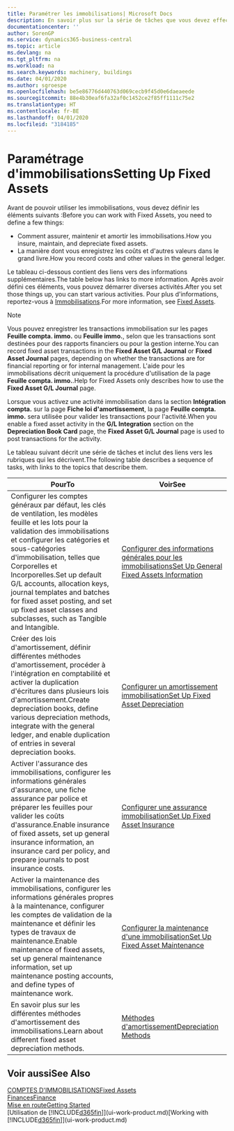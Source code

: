 ```yaml
---
title: Paramétrer les immobilisations| Microsoft Docs
description: En savoir plus sur la série de tâches que vous devez effectuer pour configurer les immobilisations, telles que les machines ou les bâtiments.
documentationcenter: ''
author: SorenGP
ms.service: dynamics365-business-central
ms.topic: article
ms.devlang: na
ms.tgt_pltfrm: na
ms.workload: na
ms.search.keywords: machinery, buildings
ms.date: 04/01/2020
ms.author: sgroespe
ms.openlocfilehash: be5e86776d440763d069cecb9f45d0e6daeaeede
ms.sourcegitcommit: 88e4b30eaf6fa32af0c1452ce2f85ff1111c75e2
ms.translationtype: HT
ms.contentlocale: fr-BE
ms.lasthandoff: 04/01/2020
ms.locfileid: "3184185"
---
```

# <a name="setting-up-fixed-assets"></a><span data-ttu-id="b2977-103">Paramétrage d'immobilisations</span><span class="sxs-lookup"><span data-stu-id="b2977-103">Setting Up Fixed Assets</span></span>
<span data-ttu-id="b2977-104">Avant de pouvoir utiliser les immobilisations, vous devez définir les éléments suivants :</span><span class="sxs-lookup"><span data-stu-id="b2977-104">Before you can work with Fixed Assets, you need to define a few things:</span></span>  

* <span data-ttu-id="b2977-105">Comment assurer, maintenir et amortir les immobilisations.</span><span class="sxs-lookup"><span data-stu-id="b2977-105">How you insure, maintain, and depreciate fixed assets.</span></span>  
* <span data-ttu-id="b2977-106">La manière dont vous enregistrez les coûts et d'autres valeurs dans le grand livre.</span><span class="sxs-lookup"><span data-stu-id="b2977-106">How you record costs and other values in the general ledger.</span></span>  

<span data-ttu-id="b2977-107">Le tableau ci-dessous contient des liens vers des informations supplémentaires.</span><span class="sxs-lookup"><span data-stu-id="b2977-107">The table below has links to more information.</span></span> <span data-ttu-id="b2977-108">Après avoir défini ces éléments, vous pouvez démarrer diverses activités.</span><span class="sxs-lookup"><span data-stu-id="b2977-108">After you set those things up, you can start various activities.</span></span> <span data-ttu-id="b2977-109">Pour plus d'informations, reportez-vous à [Immobilisations](fa-manage.md).</span><span class="sxs-lookup"><span data-stu-id="b2977-109">For more information, see [Fixed Assets](fa-manage.md).</span></span>  

> [!NOTE]  
>   <span data-ttu-id="b2977-110">Vous pouvez enregistrer les transactions immobilisation sur les pages **Feuille compta. immo.** ou **Feuille immo.**, selon que les transactions sont destinées pour des rapports financiers ou pour la gestion interne.</span><span class="sxs-lookup"><span data-stu-id="b2977-110">You can record fixed asset transactions in the **Fixed Asset G/L Journal** or **Fixed Asset Journal** pages, depending on whether the transactions are for financial reporting or for internal management.</span></span> <span data-ttu-id="b2977-111">L'aide pour les immobilisations décrit uniquement la procédure d'utilisation de la page **Feuille compta. immo.**.</span><span class="sxs-lookup"><span data-stu-id="b2977-111">Help for Fixed Assets only describes how to use the **Fixed Asset G/L Journal** page.</span></span>  

<span data-ttu-id="b2977-112">Lorsque vous activez une activité immobilisation dans la section **Intégration compta.** sur la page **Fiche loi d'amortissement**, la page **Feuille compta. immo.** sera utilisée pour valider les transactions pour l'activité.</span><span class="sxs-lookup"><span data-stu-id="b2977-112">When you enable a fixed asset activity in the **G/L Integration** section on the **Depreciation Book Card** page, the **Fixed Asset G/L Journal** page is used to post transactions for the activity.</span></span>

<span data-ttu-id="b2977-113">Le tableau suivant décrit une série de tâches et inclut des liens vers les rubriques qui les décrivent.</span><span class="sxs-lookup"><span data-stu-id="b2977-113">The following table describes a sequence of tasks, with links to the topics that describe them.</span></span>  

| <span data-ttu-id="b2977-114">Pour</span><span class="sxs-lookup"><span data-stu-id="b2977-114">To</span></span> | <span data-ttu-id="b2977-115">Voir</span><span class="sxs-lookup"><span data-stu-id="b2977-115">See</span></span> |
| --- | --- |
| <span data-ttu-id="b2977-116">Configurer les comptes généraux par défaut, les clés de ventilation, les modèles feuille et les lots pour la validation des immobilisations et configurer les catégories et sous-catégories d'immobilisation, telles que Corporelles et Incorporelles.</span><span class="sxs-lookup"><span data-stu-id="b2977-116">Set up default G/L accounts, allocation keys, journal templates and batches for fixed asset posting, and set up fixed asset classes and subclasses, such as Tangible and Intangible.</span></span> |[<span data-ttu-id="b2977-117">Configurer des informations générales pour les immobilisations</span><span class="sxs-lookup"><span data-stu-id="b2977-117">Set Up General Fixed Assets Information</span></span>](fa-how-setup-general.md) |
| <span data-ttu-id="b2977-118">Créer des lois d'amortissement, définir différentes méthodes d'amortissement, procéder à l'intégration en comptabilité et activer la duplication d'écritures dans plusieurs lois d'amortissement.</span><span class="sxs-lookup"><span data-stu-id="b2977-118">Create depreciation books, define various depreciation methods, integrate with the general ledger, and enable duplication of entries in several depreciation books.</span></span> |[<span data-ttu-id="b2977-119">Configurer un amortissement immobilisation</span><span class="sxs-lookup"><span data-stu-id="b2977-119">Set Up Fixed Asset Depreciation</span></span>](fa-how-setup-depreciation.md) |
| <span data-ttu-id="b2977-120">Activer l'assurance des immobilisations, configurer les informations générales d'assurance, une fiche assurance par police et préparer les feuilles pour valider les coûts d'assurance.</span><span class="sxs-lookup"><span data-stu-id="b2977-120">Enable insurance of fixed assets, set up general insurance information, an insurance card per policy, and prepare journals to post insurance costs.</span></span> |[<span data-ttu-id="b2977-121">Configurer une assurance immobilisation</span><span class="sxs-lookup"><span data-stu-id="b2977-121">Set Up Fixed Asset Insurance</span></span>](fa-how-setup-insurance.md) |
| <span data-ttu-id="b2977-122">Activer la maintenance des immobilisations, configurer les informations générales propres à la maintenance, configurer les comptes de validation de la maintenance et définir les types de travaux de maintenance.</span><span class="sxs-lookup"><span data-stu-id="b2977-122">Enable maintenance of fixed assets, set up general maintenance information, set up maintenance posting accounts, and define types of maintenance work.</span></span> |[<span data-ttu-id="b2977-123">Configurer la maintenance d'une immobilisation</span><span class="sxs-lookup"><span data-stu-id="b2977-123">Set Up Fixed Asset Maintenance</span></span>](fa-how-setup-maintenance.md) |
| <span data-ttu-id="b2977-124">En savoir plus sur les différentes méthodes d'amortissement des immobilisations.</span><span class="sxs-lookup"><span data-stu-id="b2977-124">Learn about different fixed asset depreciation methods.</span></span> |[<span data-ttu-id="b2977-125">Méthodes d'amortissement</span><span class="sxs-lookup"><span data-stu-id="b2977-125">Depreciation Methods</span></span>](fa-depreciation-methods.md) |

## <a name="see-also"></a><span data-ttu-id="b2977-126">Voir aussi</span><span class="sxs-lookup"><span data-stu-id="b2977-126">See Also</span></span>
[<span data-ttu-id="b2977-127">COMPTES D'IMMOBILISATIONS</span><span class="sxs-lookup"><span data-stu-id="b2977-127">Fixed Assets</span></span>](fa-manage.md)  
[<span data-ttu-id="b2977-128">Finances</span><span class="sxs-lookup"><span data-stu-id="b2977-128">Finance</span></span>](finance.md)  
[<span data-ttu-id="b2977-129">Mise en route</span><span class="sxs-lookup"><span data-stu-id="b2977-129">Getting Started</span></span>](product-get-started.md)  
<span data-ttu-id="b2977-130">[Utilisation de [!INCLUDE[d365fin](includes/d365fin_md.md)]](ui-work-product.md)</span><span class="sxs-lookup"><span data-stu-id="b2977-130">[Working with [!INCLUDE[d365fin](includes/d365fin_md.md)]](ui-work-product.md)</span></span>
